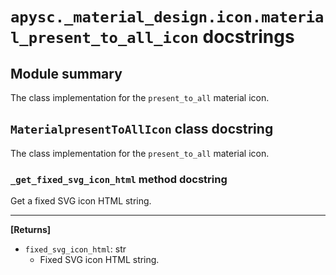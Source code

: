# `apysc._material_design.icon.material_present_to_all_icon` docstrings

## Module summary

The class implementation for the `present_to_all` material icon.

## `MaterialpresentToAllIcon` class docstring

The class implementation for the `present_to_all` material icon.

### `_get_fixed_svg_icon_html` method docstring

Get a fixed SVG icon HTML string.<hr>

**[Returns]**

- `fixed_svg_icon_html`: str
  - Fixed SVG icon HTML string.